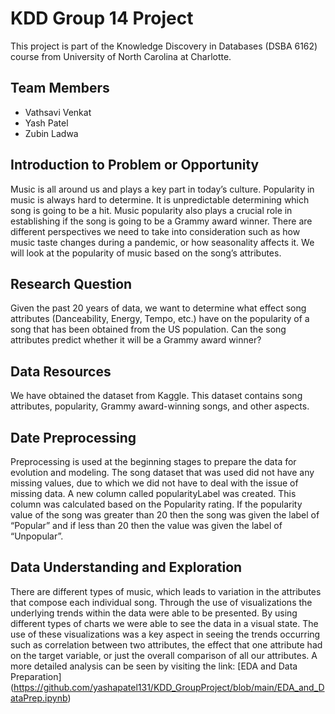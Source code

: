 # KDD Group 14 Project
This project is part of the Knowledge Discovery in Databases (DSBA 6162) course from University of North Carolina at Charlotte.

## Team Members
- Vathsavi Venkat
- Yash Patel
- Zubin Ladwa

## Introduction to Problem or Opportunity
Music is all around us and plays a key part in today’s culture. Popularity in music is always hard to determine. It is unpredictable determining which song is going to be a hit. Music popularity also plays a crucial role in establishing if the song is going to be a Grammy award winner. There are different perspectives we need to take into consideration such as how music taste changes during a pandemic, or how seasonality affects it. We will look at the popularity of music based on the song’s attributes.

## Research Question
Given the past 20 years of data, we want to determine what effect song attributes (Danceability, Energy, Tempo, etc.) have on the popularity of a song that has been obtained from the US population. Can the song attributes predict whether it will be a Grammy award winner?

## Data Resources
We have obtained the dataset from Kaggle. This dataset contains song attributes, popularity, Grammy award-winning songs, and other aspects. 

## Date Preprocessing
Preprocessing is used at the beginning stages to prepare the data for evolution and modeling. The song dataset that was used did not have any missing values, due to which we did not have to deal with the issue of missing data. A new column called popularityLabel was created. This column was calculated based on the Popularity rating. If the popularity value of the song was greater than 20 then the song was given the label of “Popular” and if less than 20 then the value was given the label of “Unpopular”.  

## Data Understanding and Exploration
There are different types of music, which leads to variation in the attributes that compose each individual song. Through the use of visualizations the underlying trends within the data were able to be presented.
By using different types of charts we were able to see the data in a visual state. The use of these visualizations was a key aspect in seeing the trends occurring such as correlation between two attributes, the effect that one attribute had on the target variable, or just the overall comparison of all our attributes. A more detailed analysis can be seen by visiting the link: [EDA and Data Preparation] (https://github.com/yashapatel131/KDD_GroupProject/blob/main/EDA_and_DataPrep.ipynb)
